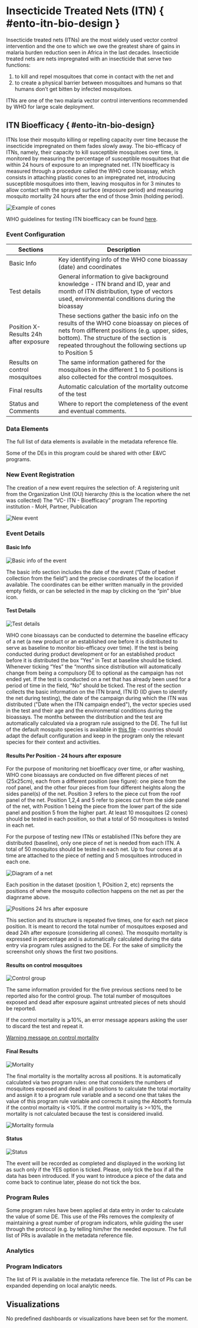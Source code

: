 # Insecticide Treated Nets (ITN) { #ento-itn-bio-design }

Insecticide treated nets (ITNs) are the most widely used vector control intervention and the one to which we owe the greatest share of gains in malaria burden reduction seen in Africa in the last decades. Insecticide treated nets are nets impregnated with an insecticide that serve two functions:

1) to kill and repel mosquitoes that come in contact with the net and
2) to create a physical barrier between mosquitoes and humans so that humans don’t get bitten by infected mosquitoes.

ITNs are one of the two malaria vector control interventions recommended by WHO for large scale deployment.

## ITN Bioefficacy { #ento-itn-bio-design}

ITNs lose their mosquito killing or repelling capacity over time because the  insecticide impregnated on them fades slowly away. The bio-efficacy of ITNs, namely, their capacity to kill susceptible mosquitoes over time, is monitored by measuring the percentage of susceptible mosquitoes that die within 24 hours of exposure to an impregnated net.  ITN bioefficacy is measured through a procedure called the WHO cone bioassay, which consists in attaching plastic cones to an impregnated net, introducing susceptible mosquitoes into them, leaving mosquitos in for 3 minutes to allow contact with the sprayed surface (exposure period) and measuring mosquito mortality 24 hours after the end of those 3min (holding period).

![Example of cones](resources/images/ento-itn-bioeff-014_en.png)

WHO guidelines for testing ITN bioefficacy can be found [here](https://apps.who.int/iris/bitstream/handle/10665/80270/9789241505277-eng.pdf?sequence=1&isAllowed=y).

### Event Configuration

| Sections                               | Description                                                                                                                                                                                                                                      |
|----------------------------------------|-----------|
| Basic Info                             | Key identifying info of the WHO cone bioassay (date) and coordinates       |
| Test details                           | General information to give background knowledge - ITN brand and ID,  year and month of ITN distribution, type of  vectors used,  environmental conditions during the bioassay     |
| Position X- Results 24h after exposure | These sections gather the basic info on the results of the WHO cone bioassay on pieces of nets from different positions (e.g. upper, sides, bottom). The structure of the section is repeated throughout the following sections up to Position 5 |
| Results on control mosquitoes          | The same information gathered for the mosquitoes in the different 1 to 5 positions is also collected for the control mosquitoes.     |
| Final results                          | Automatic calculation of the mortality outcome of the test    |
| Status and Comments                    | Where to report the completeness of the event and eventual comments.     |

### Data Elements

The full list of data elements is available in the metadata reference file.

Some of the DEs in this program could be shared with other E&VC programs.

### New Event Registration

The creation of a new event requires the selection of:
A registering unit from the Organization Unit (OU) hierarchy (this is the location where the net was collected)
The “VC- ITN - Bioefficacy” program
The reporting institution - MoH, Partner, Publication

![New event](resources/images/ento_itn_bio-006-en.png)

### Event Details

#### Basic Info

![Basic info of the event](resources/images/ento_itn_bio-009-en.png)

The basic info section includes the date of the event (“Date of bednet collection from the field”) and the precise coordinates of the location if available. The coordinates can be either written manually in the provided empty fields, or can be selected in the map by clicking on the “pin” blue icon.

#### Test Details

![Test details](resources/images/ento_itn_bio-001-en.png)

WHO cone bioassays can be conducted to determine the baseline efficacy of a net (a new product or an established one before it is distributed to serve as baseline to monitor bio-efficacy over time). If the test is being conducted during product development or for an established product before it is distributed the box “Yes” in  Test at baseline should be ticked. Whenever ticking “Yes” the “months since distribution will automatically change from being a compulsory DE to optional as the campaign has not ended yet.
If the test is conducted on a net that has already been used for a period of time in the field, “No” should be ticked.
The rest of the section collects the basic information on the ITN brand, ITN ID (ID given to identify the net during testing), the date of the campaign during which the ITN was distributed ("Date when the ITN campaign ended"), the vector species used in the test and their age and the environmental conditions during the bioassays. The months between the distribution and the test are automatically calculated via a program rule assigned to the DE.
The full list of the default mosquito species is available in [this file](resources/list_mosquitoes_spp.xlsx) - countries should adapt the default configuration and keep in the program only the relevant species for their context and activities.

#### Results Per Position - 24 hours after exposure

For the purpose of monitoring net bioefficacy over time, or after washing, WHO cone bioassays are conducted on five different pieces of net (25x25cm), each from a different position (see figure): one piece from the roof panel, and the other four pieces from four different heights along the sides panel(s) of the net. Position 3 refers to the piece cut from the roof panel of the net. Position 1,2,4 and 5  refer to pieces cut from the side panel of the net, with Position 1 being the piece from the lower part of the side panel and position 5 from the higher part.
At least 10 mosquitoes (2 cones) should be tested in each position, so that a total of 50 mosquitoes is tested in each net.

For the purpose of testing new ITNs or established ITNs before they are distributed (baseline), only one piece of net is needed from each ITN. A total of 50 mosquitos should be tested in each net. Up to four cones at a time are attached to the piece of netting and 5 mosquitoes introduced in each one.

![Diagram of a net](resources/images/ento_itn_bio-007-en.png)

Each position in the dataset (position 1, POsition 2, etc) reprsents the positions of where the mosquito collection happens on the net as per the diagnrame above.

![Positions 24 hrs after exposure](resources/images/ento_itn_bio-002-en.png)

This section and its structure is repeated five times, one for each net piece position. It is meant to record the total  number of mosquitoes exposed and dead 24h after exposure (considering all cones). The mosquito mortality is expressed in percentage and is automatically calculated during the data entry via program rules assigned to the DE. For the sake of simplicity the screenshot only shows the first two positions.

#### Results on control mosquitoes

![Control group](resources/images/ento_itn_bio-003-en.png)

The same information provided for the five previous sections need to be reported also for the control group. The total number of mosquitoes exposed and dead after exposure  against untreated pieces of nets should be reported.

If the control mortality is ⩾10%, an error message appears asking the user to discard the test and repeat it.

[Warning message on control mortality](resources/images/ento_itn_bio-010-en.png)

#### Final Results

![Mortality](resources/images/ento_itn_bio-005-en.png)

The final mortality is the mortality across all positions. It is automatically calculated via two program rules: one that considers the numbers of mosquitoes exposed and dead in all positions to calculate the total mortality and assign it to a program rule variable and a second one that takes the value of this program rule variable and corrects it using the  Abbott’s formula if the control mortality is <10%. 
If the control mortality is >=10%, the mortality is not calculated because the test is considered invalid.

![Mortality formula](resources/images/ento_itn_bio-008-en.png)

#### Status

![Status](resources/images/ento_itn_bio-004-en.png)

The event will be recorded as completed and displayed in the working list as such only if the YES option is ticked. Please, only tick the box if all the data has been introduced. If you want to introduce a piece of the data and come back to continue later, please do not tick the box.

### Program Rules

Some program rules have been applied at data entry in order to calculate the value of some DE. This use of the PRs removes the complexity of maintaining a great number of program 
indicators, while guiding the user through the protocol (e.g. by telling him/her the needed exposure.
The full list of PRs is available in the metadata reference file.

### Analytics

### Program Indicators

The list of PI is available in the metadata reference file. The list of PIs can be expanded depending on local analytic needs.

## Visualizations

No predefined dashboards or visualizations have been set for the moment.
